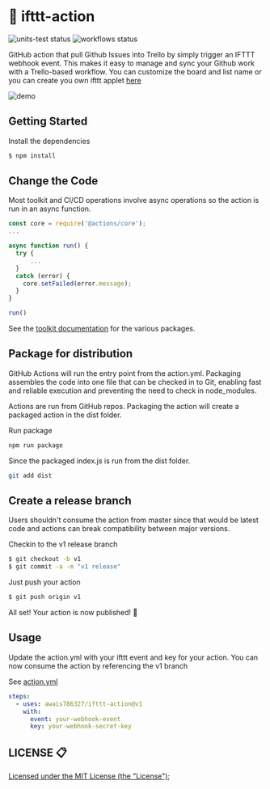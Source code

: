 

# :rocket: ifttt-action

<p>
    <img alt="units-test status" src="https://github.com/actions/javascript-action/workflows/units-test/badge.svg">
    <img alt="workflows status" src="https://github.com/awais786327/ifttt-action/workflows/CI%20Setup%20for%20IFTTT%20Webhook/badge.svg">
</p>

GitHub action that pull Github Issues into Trello by simply trigger an IFTTT webhook event. This makes it easy to manage and sync your Github work with a Trello-based workflow. You can customize the board and list name or you can create you own ifttt applet [here](https://ifttt.com/create)

![demo](demo.gif)

## Getting Started

Install the dependencies  
```bash
$ npm install
```

## Change the Code

Most toolkit and CI/CD operations involve async operations so the action is run in an async function.

```javascript
const core = require('@actions/core');
...

async function run() {
  try { 
      ...
  } 
  catch (error) {
    core.setFailed(error.message);
  }
}

run()
```

See the [toolkit documentation](https://github.com/actions/toolkit/blob/master/README.md#packages) for the various packages.

## Package for distribution

GitHub Actions will run the entry point from the action.yml. Packaging assembles the code into one file that can be checked in to Git, enabling fast and reliable execution and preventing the need to check in node_modules.

Actions are run from GitHub repos.  Packaging the action will create a packaged action in the dist folder.

Run package

```bash
npm run package
```

Since the packaged index.js is run from the dist folder.

```bash
git add dist
```

## Create a release branch

Users shouldn't consume the action from master since that would be latest code and actions can break compatibility between major versions.

Checkin to the v1 release branch

```bash
$ git checkout -b v1
$ git commit -a -m "v1 release"
```

Just push your action 

```bash
$ git push origin v1
```

All set! Your action is now published! :rocket: 

## Usage

Update the action.yml with your ifttt event and key for your action. You can now consume the action by referencing the v1 branch

See [action.yml](https://github.com/awais786327/ifttt-action/blob/master/action.yml)

```yaml
steps:
  - uses: awais786327/ifttt-action@v1
    with:
      event: your-webhook-event
      key: your-webhook-secret-key
```

## LICENSE 📋
[Licensed under the MIT License (the "License")](./LICENSE);
